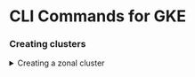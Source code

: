 # CLI Commands for GKE

### Creating clusters
<details>
 <summary>Creating a zonal cluster</summary>

```bash
gcloud container clusters create [YOUR CLUSTER] --zone [ZONE]
```
</details>